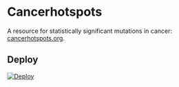 # Cancerhotspots
A resource for statistically significant mutations in cancer:
[cancerhotspots.org](http://cancerhotspots.org).

## Deploy
[![Deploy](https://www.herokucdn.com/deploy/button.svg)](https://heroku.com/deploy)
